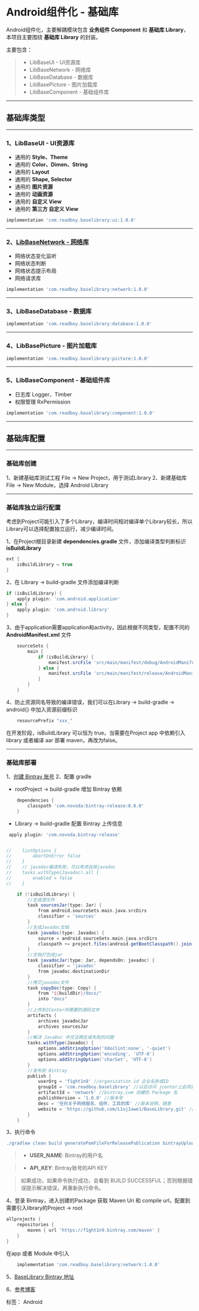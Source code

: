 # Android组件化 - 基础库


Android组件化，主要解耦模块包含 **业务组件 Component** 和 **基础库 Library**，本项目主要围绕 **基础库 Library** 的封装。

主要包含：

> - LibBaseUI - UI资源库
> - LibBaseNetwork - 网络库
> - LibBaseDatabase - 数据库
> - LibBasePicture - 图片加载库
> - LibBaseComponent - 基础组件库


---
## 基础库类型

---
### 1、LibBaseUI - UI资源库
 - 通用的 **Style、Theme**
 - 通用的 **Color、Dimen、String**
 - 通用的 **Layout**
 - 通用的 **Shape, Selector**
 - 通用的 **图片资源**
 - 通用的 **动画资源**
 - 通用的 **自定义 View**
 - 通用的 **第三方 自定义 View**

```gradle
implementation 'com.readboy.baselibrary:ui:1.0.0'
```

---
### 2、[LibBaseNetwork - 网络库](https://github.com/L1uj1awe1/BaseLibrary/tree/master/libbasenetwork)

 - 网络状态变化监听
 - 网络状态判断
 - 网络状态提示布局
 - 网络请求库

```gradle
implementation 'com.readboy.baselibrary:network:1.0.0'
```

---
### 3、LibBaseDatabase - 数据库

```gradle
implementation 'com.readboy.baselibrary:database:1.0.0'
```

---
### 4、LibBasePicture - 图片加载库

```gradle
implementation 'com.readboy.baselibrary:picture:1.0.0'
```

---
### 5、LibBaseComponent - 基础组件库
 - 日志库 Logger、Timber
 - 权限管理 RxPermission

```gradle
implementation 'com.readboy.baselibrary:component:1.0.0'
```

---
## 基础库配置

---
### 基础库创建
1、新建基础库测试工程 File -> New Project，用于测试Library
2、新建基础库 File -> New Module，选择 Android Library

---
### 基础库独立运行配置
考虑到Project可能引入了多个Library，编译时间相对编译单个Library较长，所以Library可以选择配置独立运行，减少编译时间。

1、在Project根目录新建 **dependencies.gradle** 文件，添加编译类型判断标识 **isBuildLibrary**

```gradle
ext {
    isBuildLibrary = true
}
```

2、在 Library -> build-gradle 文件添加编译判断
```gradle
if (isBuildLibrary) {
    apply plugin: 'com.android.application'
} else {
    apply plugin: 'com.android.library'
}
```

3、由于application需要application和activity，因此根据不同类型，配置不同的 **AndroidManifest.xml** 文件
```gradle
    sourceSets {
        main {
            if (isBuildLibrary) {
                manifest.srcFile 'src/main/manifest/debug/AndroidManifest.xml'
            } else {
                manifest.srcFile 'src/main/manifest/release/AndroidManifest.xml'
            }
        }
    }
```

4、防止资源同名导致的编译错误，我们可以在Library -> build-gradle -> android{} 中加入资源前缀标识
```gradle
    resourcePrefix "xxx_"
```

在开发阶段，isBuildLibrary 可以恒为 true，当需要在Project app 中依赖引入 library 或者编译 aar 部署 maven，再改为false。

---
### 基础库部署

1、[创建 Bintray 账号](https://bintray.com/f1ght1n9)
2、配置 gradle

 - rootProject -> build-gradle 增加 Bintray 依赖

```gradle
    dependencies {
        classpath 'com.novoda:bintray-release:0.8.0'
    }
```

 - Library -> build-gradle 配置 Bintray 上传信息
```gradle
 apply plugin: 'com.novoda.bintray-release'
```

```gradle

//    lintOptions {
//        abortOnError false
//    }
//    // javadoc编译失败，可以考虑去除javadoc
//    tasks.withType(Javadoc).all {
//        enabled = false
//    }

    if (!isBuildLibrary) {
        //生成源文件
        task sourcesJar(type: Jar) {
            from android.sourceSets.main.java.srcDirs
            classifier = 'sources'
        }
        //生成Javadoc文档
        task javadoc(type: Javadoc) {
            source = android.sourceSets.main.java.srcDirs
            classpath += project.files(android.getBootClasspath().join(File.pathSeparator))
        }
        //文档打包成jar
        task javadocJar(type: Jar, dependsOn: javadoc) {
            classifier = 'javadoc'
            from javadoc.destinationDir
        }
        //拷贝javadoc文件
        task copyDoc(type: Copy) {
            from "${buildDir}/docs/"
            into "docs"
        }
        //上传到JCenter所需要的源码文件
        artifacts {
            archives javadocJar
            archives sourcesJar
        }
        //解决 JavaDoc 中文注释生成失败的问题
        tasks.withType(Javadoc) {
            options.addStringOption('Xdoclint:none', '-quiet')
            options.addStringOption('encoding', 'UTF-8')
            options.addStringOption('charSet', 'UTF-8')
        }
        //发布到 Bintray
        publish {
            userOrg = 'f1ght1n9' //organization id 企业名称或ID
            groupId = 'com.readboy.baselibrary' //以后访问 jcenter上此项目的路径，一般和库项目的包名一致
            artifactId = 'network' //bintray.com 创建的 Package 名
            publishVersion = '1.0.0' //版本号
            desc = '任何关于网络服务、组件、工具的库' //版本说明，随意
            website = 'https://github.com/L1uj1awe1/BaseLibrary.git' //关于这个开源项目的网站，随意
        }
    }
```

3、执行命令

```gradle
./gradlew clean build generatePomFileForReleasePublication bintrayUpload -PbintrayUser=USER_NAME -PbintrayKey=API_KEY -PdryRun=false
```

> - **USER_NAME**: Bintray的用户名

> - **API_KEY**: Bintray账号的API KEY

> 如果成功，如果命令执行成功，会看到 BUILD SUCCESSFUL；否则根据错误提示解决错误，再重新执行命令。

4、登录 Bintray，进入创建的Package 获取 Maven Uri 和 compile url，配置到需要引入library的Project -> root
```gradle
allprojects {
    repositories {
        maven { url 'https://f1ght1n9.bintray.com/maven' }
    }
}
```

在app 或者 Module 中引入
```gradle
    implementation 'com.readboy.baselibrary:network:1.0.0'
```

5、[BaseLibrary Bintray 地址](https://bintray.com/f1ght1n9)

6、[参考博客](https://drprincess.github.io/2018/02/01/Android-%E5%8F%91%E5%B8%83%E9%A1%B9%E7%9B%AE%E5%88%B0%E5%88%B0%20JCenter%20%E4%BB%93%E5%BA%93/)

标签： Android